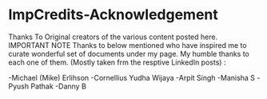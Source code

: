 # ImpCredits-Acknowledgement
Thanks To Original creators of the various content posted here.
IMPORTANT NOTE
Thanks to below mentioned who have inspired me to curate wonderful set of documents under my page. My humble thanks to each one of them. (Mostly taken frm the resptive LinkedIn posts) :

-Michael (Mike) Erlihson
-Cornellius Yudha Wijaya
-Arpit Singh
-Manisha S
-Pyush Pathak
-Danny B
